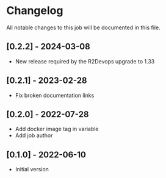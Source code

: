 # Changelog
All notable changes to this job will be documented in this file.

## [0.2.2] - 2024-03-08
* New release required by the R2Devops upgrade to 1.33

## [0.2.1] - 2023-02-28
* Fix broken documentation links

## [0.2.0] - 2022-07-28
* Add docker image tag in variable 
* Add job author

## [0.1.0] - 2022-06-10
* Initial version